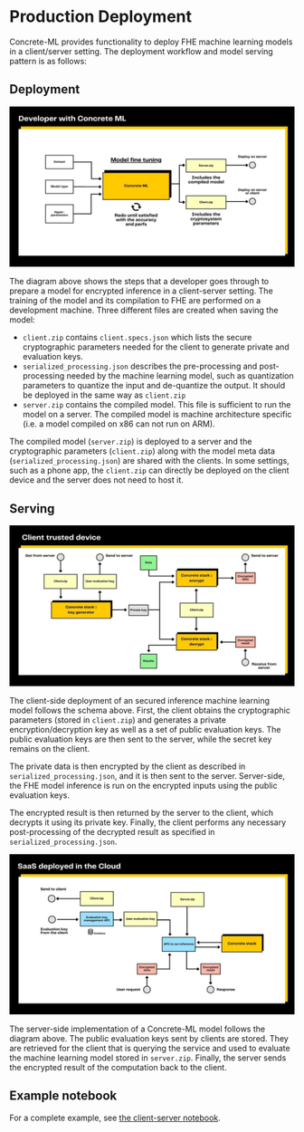 # Production Deployment

Concrete-ML provides functionality to deploy FHE machine learning models in a client/server setting. The deployment workflow and model serving pattern is as follows:

## Deployment

![](../figures/concretemlgraph1.jpg)

The diagram above shows the steps that a developer goes through to prepare a model for encrypted inference
in a client-server setting.  The training of the model and its compilation to FHE are performed on a development machine. Three different files are created when saving the model:

- `client.zip` contains `client.specs.json` which lists the secure cryptographic parameters needed for the client to generate private and evaluation keys.
- `serialized_processing.json` describes the pre-processing and post-processing needed by the machine learning model, such as quantization parameters to quantize the input and de-quantize the output. It should be deployed in the same way as `client.zip`
- `server.zip` contains the compiled model. This file is sufficient to run the model on a server. The compiled model is machine architecture specific (i.e. a model compiled on x86 can not run on ARM).

The compiled model (`server.zip`) is deployed to a server and the cryptographic parameters (`client.zip`) along with the model meta data (`serialized_processing.json`) are shared with the clients. In some settings, such as a phone app,
the `client.zip` can directly be deployed on the client device and the server does not need to host it.

## Serving

![](../figures/concretemlgraph3.jpg)

The client-side deployment of an secured inference machine learning model follows the schema above. First, the client obtains the cryptographic parameters (stored in `client.zip`) and generates a private encryption/decryption key as well as a set of public evaluation keys. The public evaluation keys are then sent to the server, while the secret key remains on the client.

The private data is then encrypted by the client as described in `serialized_processing.json`, and it is then sent to the server. Server-side, the FHE model inference is run on the encrypted inputs using the public evaluation keys.

The encrypted result is then returned by the server to the client, which decrypts it using its private key. Finally, the client performs any necessary post-processing of the decrypted result as specified in `serialized_processing.json`.

![](../figures/concretemlgraph2.jpg)

The server-side implementation of a Concrete-ML model follows the diagram above. The public evaluation keys sent by clients are stored. They are retrieved for the client that is querying the service and used to evaluate the machine learning model stored in `server.zip`. Finally, the server sends the encrypted result of the computation back to the client.

## Example notebook

For a complete example, see [the client-server notebook](https://github.com/zama-ai/concrete-ml/tree/release/0.6.x/docs/advanced_examples/ClientServer.ipynb).
